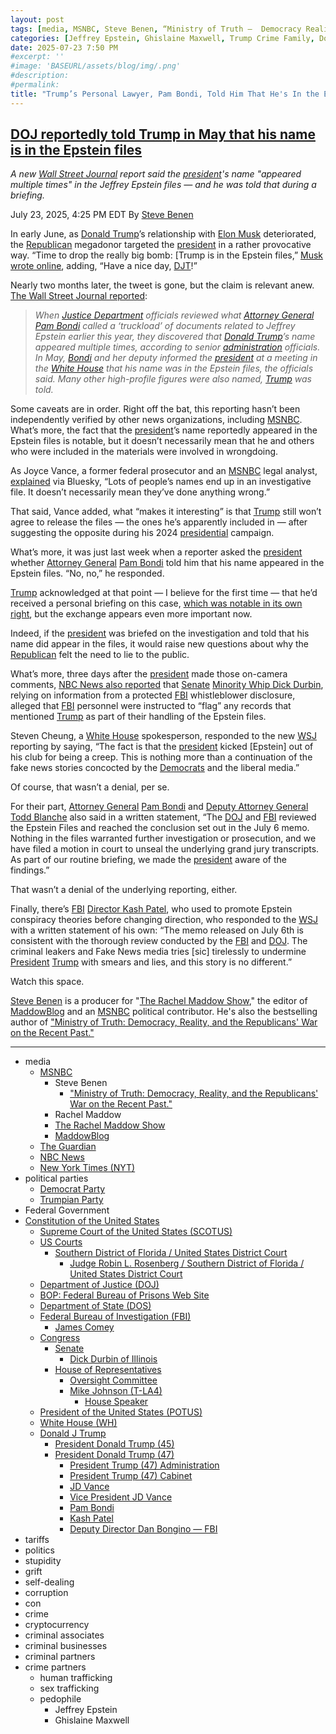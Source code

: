 ```yaml
---
layout: post
tags: [media, MSNBC, Steve Benen, “Ministry of Truth –  Democracy Reality and the Republicans’ War on the Recent Past.”, Rachel Maddow, The Rachel Maddow Show, MaddowBlog, The Guardian, NBC News, New York Times (NYT), political parties, Democrat Party, Trumpian Party, Federal Government, Constitution of the United States, Supreme Court of the United States (SCOTUS), US Courts, Southern District of Florida / United States District Court, Judge Robin L. Rosenberg / Southern District of Florida / United States District Court, Department of Justice (DOJ), BOP –  Federal Bureau of Prisons Web Site, Department of State (DOS), Federal Bureau of Investigation (FBI), James Comey, Congress, Senate, Dick Durbin of Illinois, House of Representatives, Oversight Committee, Mike Johnson (T-LA4), House Speaker, President of the United States (POTUS), White House (WH), Donald J Trump, President Donald Trump (45), President Donald Trump (47), President Trump (47) Administration, President Trump (47) Cabinet, JD Vance, Vice President JD Vance, Pam Bondi, Kash Patel, Deputy Director Dan Bongino — FBI, tariffs, politics, stupidity, grift, self-dealing, corruption, con, crime, cryptocurrency, criminal associates, criminal businesses, criminal partners, crime partners, human trafficking, sex trafficking, pedophile, Jeffrey Epstein, Ghislaine Maxwell]
categories: [Jeffrey Epstein, Ghislaine Maxwell, Trump Crime Family, Donald Trump]
date: 2025-07-23 7:50 PM
#excerpt: ''
#image: 'BASEURL/assets/blog/img/.png'
#description:
#permalink:
title: "Trump’s Personal Lawyer, Pam Bondi, Told Him That He's In the Epstein Files"
---
```



## [DOJ reportedly told Trump in May that his name is in the Epstein files](https://www.msnbc.com/rachel-maddow-show/maddowblog/doj-reportedly-told-trump-may-name-epstein-files-rcna220630)

*A new [Wall Street Journal](https://www.wsj.com/) report said the [president](https://www.whitehouse.gov/)'s name "appeared multiple times" in the Jeffrey Epstein files — and he was told that during a briefing.*

July 23, 2025, 4:25 PM EDT
By [Steve Benen](https://www.msnbc.com/author/steve-benen-ncpn433601)

In early June, as [Donald Trump](https://www.donaldjtrump.com/)’s relationship with [Elon Musk](https://ir.tesla.com/corporate/) deteriorated, the [Republican](https://www.gop.com/) megadonor targeted the [president](https://www.whitehouse.gov/) in a rather provocative way. “Time to drop the really big bomb: [Trump is in the Epstein files,” [Musk wrote online](https://www.msnbc.com/rachel-maddow-show/maddowblog/elon-musk-trump-derangement-syndrome-rcna211232), adding, “Have a nice day, [DJT](https://www.donaldjtrump.com/)!”

Nearly two months later, the tweet is gone, but the claim is relevant anew. [The Wall Street Journal reported](https://www.wsj.com/politics/justice-department-told-trump-name-in-epstein-files-727a8038):

> *When [Justice Department](https://www.justice.gov/) officials reviewed what [Attorney General](https://www.justice.gov/) [Pam Bondi](https://www.justice.gov/ag/staff-profile/meet-attorney-general/) called a ‘truckload’ of documents related to Jeffrey Epstein earlier this year, they discovered that [Donald Trump](https://www.donaldjtrump.com/)’s name appeared multiple times, according to senior [administration](https://www.whitehouse.gov/administration/) officials. In May, [Bondi](https://www.justice.gov/ag/staff-profile/meet-attorney-general/) and her deputy informed the [president](https://www.whitehouse.gov/) at a meeting in the [White House](https://www.whitehouse.gov/) that his name was in the Epstein files, the officials said. Many other high-profile figures were also named, [Trump](https://www.donaldjtrump.com/) was told.*

Some caveats are in order. Right off the bat, this reporting hasn’t been independently verified by other news organizations, including [MSNBC](https://www.msnbc.com/). What’s more, the fact that the [president](https://www.whitehouse.gov/)’s name reportedly appeared in the Epstein files is notable, but it doesn’t necessarily mean that he and others who were included in the materials were involved in wrongdoing.

As Joyce Vance, a former federal prosecutor and an [MSNBC](https://www.msnbc.com/) legal analyst, [explained](https://bsky.app/profile/joycewhitevance.bsky.social/post/3lunqstrdd22d) via Bluesky, “Lots of people’s names end up in an investigative file. It doesn’t necessarily mean they’ve done anything wrong.”

That said, Vance added, what “makes it interesting” is that [Trump](https://www.donaldjtrump.com/) still won’t agree to release the files — the ones he’s apparently included in — after suggesting the opposite during his 2024 [presidential](https://www.whitehouse.gov/) campaign.

What’s more, it was just last week when a reporter asked the [president](https://www.whitehouse.gov/) whether [Attorney General](https://www.justice.gov/) [Pam Bondi](https://www.justice.gov/ag/staff-profile/meet-attorney-general/) told him that his name appeared in the Epstein files. “No, no,” he responded.

[Trump](https://www.donaldjtrump.com/) acknowledged at that point — I believe for the first time — that he’d received a personal briefing on this case, [which was notable in its own right](https://www.msnbc.com/rachel-maddow-show/maddowblog/jeffrey-epstein-files-trump-pam-bondi-briefing-rcna218948), but the exchange appears even more important now.

Indeed, if the [president](https://www.whitehouse.gov/) was briefed on the investigation and told that his name did appear in the files, it would raise new questions about why the [Republican](https://www.gop.com/) felt the need to lie to the public.

What’s more, three days after the [president](https://www.whitehouse.gov/) made those on-camera comments, [NBC News also reported](https://www.nbcnews.com/politics/congress/fbi-personnel-jeffrey-epstein-files-mentioning-trump-dick-durbin-says-rcna219699) that [Senate](https://www.senate.gov/) [Minority Whip Dick Durbin](https://www.durbin.senate.gov/), relying on information from a protected [FBI](https://www.fbi.gov/) whistleblower disclosure, alleged that [FBI](https://www.fbi.gov/) personnel were instructed to “flag” any records that mentioned [Trump](https://www.donaldjtrump.com/) as part of their handling of the Epstein files.

Steven Cheung, a [White House](https://www.whitehouse.gov/) spokesperson, responded to the new [WSJ](https://www.wsj.com/) reporting by saying, “The fact is that the [president](https://www.whitehouse.gov/) kicked [Epstein] out of his club for being a creep. This is nothing more than a continuation of the fake news stories concocted by the [Democrats](https://www.democrats.org/) and the liberal media.”

Of course, that wasn’t a denial, per se.

For their part, [Attorney General](https://www.justice.gov/) [Pam Bondi](https://www.justice.gov/ag/staff-profile/meet-attorney-general/) and [Deputy Attorney General Todd Blanche](https://www.justice.gov/) also said in a written statement, “The [DOJ](https://www.justice.gov/) and [FBI](https://www.fbi.gov/) reviewed the Epstein Files and reached the conclusion set out in the July 6 memo. Nothing in the files warranted further investigation or prosecution, and we have filed a motion in court to unseal the underlying grand jury transcripts. As part of our routine briefing, we made the [president](https://www.whitehouse.gov/) aware of the findings.”

That wasn’t a denial of the underlying reporting, either.

Finally, there’s [FBI](https://www.fbi.gov/) [Director Kash Patel](https://www.fbi.gov/about/leadership-and-structure/director-patel), who used to promote Epstein conspiracy theories before changing direction, who responded to the [WSJ](https://www.wsj.com/) with a written statement of his own: “The memo released on July 6th is consistent with the thorough review conducted by the [FBI](https://www.fbi.gov/) and [DOJ](https://www.justice.gov/). The criminal leakers and Fake News media tries [sic] tirelessly to undermine [President](https://www.whitehouse.gov/) [Trump](https://www.donaldjtrump.com/) with smears and lies, and this story is no different.”

Watch this space.

[Steve Benen](https://www.msnbc.com/author/steve-benen-ncpn433601) is a producer for "[The Rachel Maddow Show](https://www.msnbc.com/rachel-maddow-show)," the editor of [MaddowBlog](https://www.msnbc.com/rachel-maddow-show) and an [MSNBC](https://www.msnbc.com/) political contributor. He's also the bestselling author of ["Ministry of Truth: Democracy, Reality, and the Republicans' War on the Recent Past."](https://www.harpercollins.com/products/ministry-of-truth-steve-benen)

----
- media
    - [MSNBC](https://www.msnbc.com/)
        - Steve Benen
            - ["Ministry of Truth: Democracy, Reality, and the Republicans' War on the Recent Past."](https://www.harpercollins.com/products/ministry-of-truth-steve-benen)
        - Rachel Maddow 
        - [The Rachel Maddow Show](https://www.msnbc.com/rachel-maddow-show)
        - [MaddowBlog](https://www.msnbc.com/rachel-maddow-show) 
    - [The Guardian](https://www.theguardian.com/)
    - [NBC News](https://www.nbcnews.com/)
    - [New York Times (NYT)](https://www.nytimes.com/)
- political parties
    - [Democrat Party](https://www.democrats.org/)
    - [Trumpian Party](https://www.gop.com/)
- Federal Government 
- [Constitution of the United States](https://constitution.congress.gov/)
    - [Supreme Court of the United States (SCOTUS)](https://www.supremecourt.gov/)
    - [US Courts](https://www.uscourts.gov/)
        - [Southern District of Florida / United States District Court](https://www.flsd.uscourts.gov/content/judge-robin-l-rosenberg)
            - [Judge Robin L. Rosenberg / Southern District of Florida / United States District Court](https://www.flsd.uscourts.gov/content/judge-robin-l-rosenberg)
    - [Department of Justice (DOJ)](https://www.justice.gov/)
    - [BOP: Federal Bureau of Prisons Web Site](https://www.bop.gov/)
    - [Department of State (DOS)](https://www.state.gov/)
    - [Federal Bureau of Investigation (FBI)](https://www.fbi.gov/)
        - [James Comey](https://www.fbi.gov/history/directors/james-b-comey)
    - [Congress](https://www.congress.gov/)
        - [Senate](https://www.senate.gov/)
            - [Dick Durbin of Illinois](https://www.durbin.senate.gov/)
        - [House of Representatives](https://www.house.gov/)
            - [Oversight Committee](https://oversight.house.gov/)
            - [Mike Johnson (T-LA4)](https://mikejohnson.house.gov/)
                - [House Speaker](https://www.speaker.gov/) 
    - [President of the United States (POTUS)](https://www.whitehouse.gov/)
    - [White House (WH)](https://www.whitehouse.gov/)
    - [Donald J Trump](https://www.donaldjtrump.com/)
        - [President Donald Trump (45)](https://trumpwhitehouse.archives.gov/)
        - [President Donald Trump (47)](https://www.whitehouse.gov/administration/donald-j-trump/)
            - [President Trump (47) Administration](https://www.whitehouse.gov/administration/)
            - [President Trump (47) Cabinet](https://www.whitehouse.gov/administration/the-cabinet/)
            - [JD Vance](https://www.linkedin.com/in/jd-vance-770a9047/)
            - [Vice President JD Vance](https://www.whitehouse.gov/administration/jd-vance/)
            - [Pam Bondi](https://www.justice.gov/ag/staff-profile/meet-attorney-general)
            - [Kash Patel](https://www.fbi.gov/about/leadership-and-structure/director-patel)
            - [Deputy Director Dan Bongino — FBI](https://www.fbi.gov/about/leadership-and-structure/deputy-director-dan-bongino)
- tariffs
- politics
- stupidity
- grift
- self-dealing
- corruption
- con
- crime
- cryptocurrency 
- criminal associates
- criminal businesses
- criminal partners
- crime partners
    - human trafficking 
    - sex trafficking 
    - pedophile 
        - Jeffrey Epstein 
        - Ghislaine Maxwell
